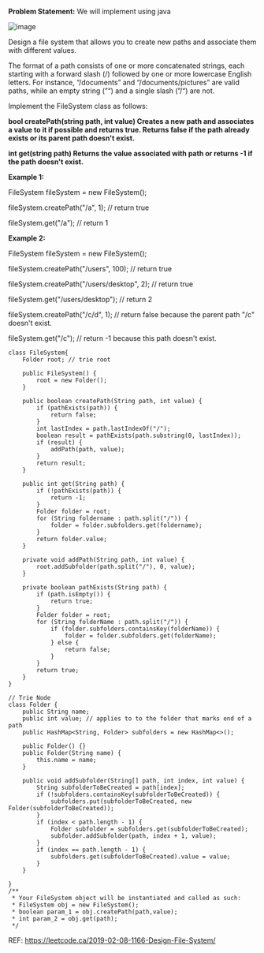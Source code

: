 **Problem Statement:** We will implement using java 

![image](https://github.com/gkumarcoder/low-level-design-coding/assets/25560217/9f67aa70-796b-452b-9008-6b0f05bf347d)


Design a file system that allows you to create new paths and associate them with different values.

The format of a path consists of one or more concatenated strings, each starting with a forward slash (/) followed by one or more lowercase English letters. For instance, “/documents” and “/documents/pictures” are valid paths, while an empty string (”“) and a single slash (”/“) are not.

Implement the FileSystem class as follows:

**bool createPath(string path, int value) Creates a new path and associates a value to it if possible and returns true. Returns false if the path already exists or its parent path doesn't exist.**

**int get(string path) Returns the value associated with path or returns -1 if the path doesn't exist.**

**Example 1:**

FileSystem fileSystem = new FileSystem();

fileSystem.createPath("/a", 1); // return true

fileSystem.get("/a"); // return 1

**Example 2:**

FileSystem fileSystem = new FileSystem();

fileSystem.createPath("/users", 100); // return true

fileSystem.createPath("/users/desktop", 2); // return true

fileSystem.get("/users/desktop"); // return 2

fileSystem.createPath("/c/d", 1); // return false because the parent path "/c" doesn't exist.

fileSystem.get("/c"); // return -1 because this path doesn't exist.




```
class FileSystem{
    Folder root; // trie root
    
    public FileSystem() {
        root = new Folder();
    }
    
    public boolean createPath(String path, int value) {
        if (pathExists(path)) { 
            return false;
        }
        int lastIndex = path.lastIndexOf("/");
        boolean result = pathExists(path.substring(0, lastIndex));
        if (result) {
            addPath(path, value);
        }
        return result;
    }
    
    public int get(String path) {
        if (!pathExists(path)) {
            return -1;
        }
        Folder folder = root;
        for (String foldername : path.split("/")) {
            folder = folder.subfolders.get(foldername);
        }
        return folder.value;
    }
    
    private void addPath(String path, int value) {
        root.addSubfolder(path.split("/"), 0, value);
    }
    
    private boolean pathExists(String path) {
        if (path.isEmpty()) {
            return true;
        }
        Folder folder = root;
        for (String folderName : path.split("/")) { 
            if (folder.subfolders.containsKey(folderName)) {
                folder = folder.subfolders.get(folderName);
            } else {
                return false;
            }
        }   
        return true;
    }
}

// Trie Node
class Folder {
    public String name;
    public int value; // applies to to the folder that marks end of a path
    public HashMap<String, Folder> subfolders = new HashMap<>();

    public Folder() {}
    public Folder(String name) {
        this.name = name;
    }
    
    public void addSubfolder(String[] path, int index, int value) {
        String subfolderToBeCreated = path[index];
        if (!subfolders.containsKey(subfolderToBeCreated)) {
            subfolders.put(subfolderToBeCreated, new Folder(subfolderToBeCreated));
        }
        if (index < path.length - 1) {
            Folder subfolder = subfolders.get(subfolderToBeCreated);
            subfolder.addSubfolder(path, index + 1, value);
        } 
        if (index == path.length - 1) {
            subfolders.get(subfolderToBeCreated).value = value;
        }
    }

}
/**
 * Your FileSystem object will be instantiated and called as such:
 * FileSystem obj = new FileSystem();
 * boolean param_1 = obj.createPath(path,value);
 * int param_2 = obj.get(path);
 */

```























REF: https://leetcode.ca/2019-02-08-1166-Design-File-System/




